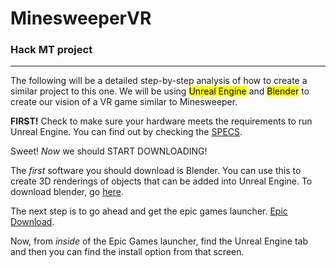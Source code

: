 # MinesweeperVR
### Hack MT project

---

The following will be a detailed step-by-step analysis of how to create a similar project to this one. We will be using <mark>Unreal Engine</mark> and <mark>Blender</mark> to create our vision of a VR game similar to Minesweeper. 
  
**FIRST!** Check to make sure your hardware meets the requirements to run Unreal Engine. You can find out by checking the [SPECS](https://docs.unrealengine.com/5.0/en-US/hardware-and-software-specifications-for-unreal-engine/).

Sweet! *Now* we should START DOWNLOADING!

The *first* software you should download is Blender. You can use this to create 3D renderings of objects that can be added into Unreal Engine. To download blender, go [here](https://www.blender.org/download/).

The next step is to go ahead and get the epic games launcher. [Epic Download](https://store.epicgames.com/en-US/download).

Now, from *inside* of the Epic Games launcher, find the  Unreal Engine tab and then you can find the install option from that screen.
